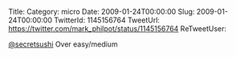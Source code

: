 Title: 
Category: micro
Date: 2009-01-24T00:00:00
Slug: 2009-01-24T00:00:00
TwitterId: 1145156764
TweetUrl: https://twitter.com/mark_philpot/status/1145156764
ReTweetUser: 

[@secretsushi](https://twitter.com/secretsushi) Over easy/medium